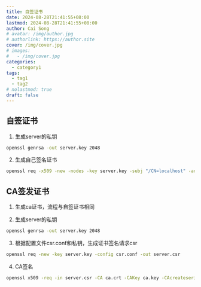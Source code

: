 ```yaml
---
title: 自签证书
date: 2024-08-28T21:41:55+08:00
lastmod: 2024-08-28T21:41:55+08:00
author: Cai Song
# avatar: /img/author.jpg
# authorlink: https://author.site
cover: /img/cover.jpg
# images:
#   - /img/cover.jpg
categories:
  - category1
tags:
  - tag1
  - tag2
# nolastmod: true
draft: false
---
```


## 自签证书
1. 生成server的私钥
```bash
openssl genrsa -out server.key 2048
```
2. 生成自己签名证书
```bash
openssl req -x509 -new -nodes -key server.key -subj "/CN=localhost" -addext "subjectAltName=DNS:localhost" -days 3650 -out server.crt
```

## CA签发证书
1. 生成ca证书，流程与自签证书相同

2. 生成server的私钥
```bash
openssl genrsa -out server.key 2048
```
3. 根据配置文件csr.conf和私钥，生成证书签名请求csr
```bash
openssl req -new -key server.key -config csr.conf -out server.csr
```

4. CA签名
```bash
openssl x509 -req -in server.csr -CA ca.crt -CAKey ca.key -CAcreateserial -days 365 -out server.crt
```